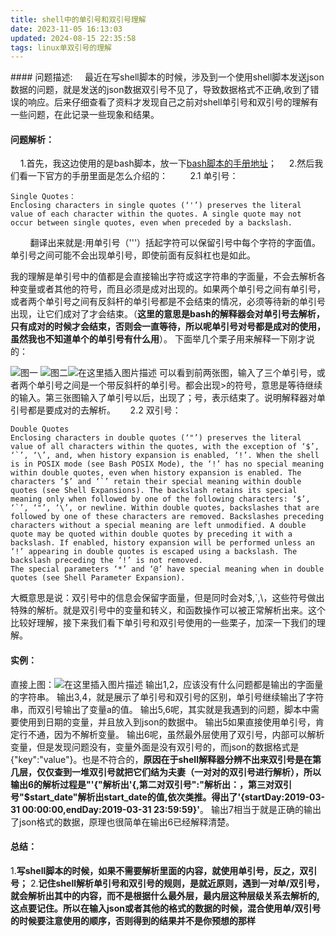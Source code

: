 ```yaml
---
title: shell中的单引号和双引号理解
date: 2023-11-05 16:13:03
updated: 2024-08-15 22:35:58
tags: linux单双引号的理解
---
```

﻿#### 问题描述:
&nbsp;&nbsp;&nbsp;&nbsp;最近在写shell脚本的时候，涉及到一个使用shell脚本发送json数据的问题，就是发送的json数据双引号不见了，导致数据格式不正确,收到了错误的响应。后来仔细查看了资料才发现自己之前对shell单引号和双引号的理解有一些问题，在此记录一些现象和结果。
#### 问题解析：
&nbsp;&nbsp;&nbsp;&nbsp;1.首先，我这边使用的是bash脚本，放一下[bash脚本的手册地址](https://www.gnu.org/software/bash/manual/html_node/)；
&nbsp;&nbsp;&nbsp;&nbsp;2.然后我们看一下官方的手册里面是怎么介绍的：
&nbsp;&nbsp;&nbsp;&nbsp;&nbsp;&nbsp;&nbsp;&nbsp;2.1 单引号：
```
Single Quotes：
Enclosing characters in single quotes (‘'’) preserves the literal value of each character within the quotes. A single quote may not occur between single quotes, even when preceded by a backslash.
```
&nbsp;&nbsp;&nbsp;&nbsp;&nbsp;&nbsp;&nbsp;&nbsp;翻译出来就是:用单引号（'''）括起字符可以保留引号中每个字符的字面值。单引号之间可能不会出现单引号，即使前面有反斜杠也是如此。

我的理解是单引号中的值都是会直接输出字符或这字符串的字面量，不会去解析各种变量或者其他的符号，而且必须是成对出现的。如果两个单引号之间有单引号，或者两个单引号之间有反斜杆的单引号都是不会结束的情况，必须等待新的单引号出现，让它们成对了才会结束。（__这里的意思是bash的解释器会对单引号去解析，只有成对的时候才会结束，否则会一直等待，所以呢单引号对号都是成对的使用，虽然我也不知道单个的单引号有什么用__）。
下面举几个栗子用来解释一下刚才说的：

![图一](http://ww1.sinaimg.cn/large/6a1bd1f1ly1g1m17qcbb5j20dw03c744.jpg)
![图二](http://ww1.sinaimg.cn/large/6a1bd1f1ly1g1m18m292zj20d801qq2q.jpg)![在这里插入图片描述](http://ww1.sinaimg.cn/large/6a1bd1f1ly1g1m191p2evj20dk035mx0.jpg)
可以看到前两张图，输入了三个单引号，或者两个单引号之间是一个带反斜杆的单引号。都会出现>的符号，意思是等待继续的输入。第三张图输入了单引号以后，出现了；号，表示结束了。说明解释器对单引号都是要成对的去解析。
&nbsp;&nbsp;&nbsp;&nbsp; 2.2 双引号：
```
Double Quotes
Enclosing characters in double quotes (‘"’) preserves the literal value of all characters within the quotes, with the exception of ‘$’, ‘`’, ‘\’, and, when history expansion is enabled, ‘!’. When the shell is in POSIX mode (see Bash POSIX Mode), the ‘!’ has no special meaning within double quotes, even when history expansion is enabled. The characters ‘$’ and ‘`’ retain their special meaning within double quotes (see Shell Expansions). The backslash retains its special meaning only when followed by one of the following characters: ‘$’, ‘`’, ‘"’, ‘\’, or newline. Within double quotes, backslashes that are followed by one of these characters are removed. Backslashes preceding characters without a special meaning are left unmodified. A double quote may be quoted within double quotes by preceding it with a backslash. If enabled, history expansion will be performed unless an ‘!’ appearing in double quotes is escaped using a backslash. The backslash preceding the ‘!’ is not removed.
The special parameters ‘*’ and ‘@’ have special meaning when in double quotes (see Shell Parameter Expansion).
```
大概意思是说：双引号中的信息会保留字面量，但是同时会对$,`,\，这些符号做出特殊的解析。就是双引号中的变量和转义，和函数操作可以被正常解析出来。这个比较好理解，接下来我们看下单引号和双引号使用的一些栗子，加深一下我们的理解。

#### 实例：
直接上图：![在这里插入图片描述](http://ww1.sinaimg.cn/large/6a1bd1f1ly1g1m1sa6eywj214c0ctgmi.jpg)
输出1,2，应该没有什么问题都是输出的字面量的字符串。
输出3,4，就是展示了单引号和双引号的区别，单引号继续输出了字符串，而双引号输出了变量a的值。
输出5,6呢，其实就是我遇到的问题，脚本中需要使用到日期的变量，并且放入到json的数据中。
输出5如果直接使用单引号，肯定行不通，因为不解析变量。
输出6呢，虽然最外层使用了双引号，内部可以解析变量，但是发现问题没有，变量外面是没有双引号的，而json的数据格式是{"key":"value"}。也是不符合的，__原因在于shell解释器分辨不出来双引号是在第几层，仅仅查到一堆双引号就把它们结为夫妻（一对对的双引号进行解析），所以输出6的解析过程是"'{"解析出'{,第二对双引号":"解析出：，第三对双引号"\$start_date"解析出start_date的值,依次类推。得出了'{startDay:2019-03-31 00:00:00,endDay:2019-03-31 23:59:59}'__。
输出7相当于就是正确的输出了json格式的数据，原理也很简单在输出6已经解释清楚。
#### 总结：
1.__写shell脚本的时候，如果不需要解析里面的内容，就使用单引号，反之，双引号；__
2.__记住shell解析单引号和双引号的规则，是就近原则，遇到一对单/双引号，就会解析出其中的内容，而不是根据什么最外层，最内层这种层级关系去解析的,这点要记住。所以在输入json或者其他的格式的数据的时候，混合使用单/双引号的时候要注意使用的顺序，否则得到的结果并不是你预想的那样__

